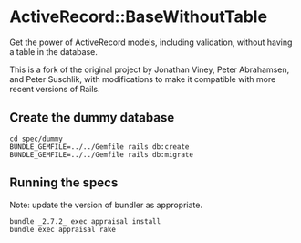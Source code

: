 # ActiveRecord::BaseWithoutTable

Get the power of ActiveRecord models, including validation, without having a table in the database.

This is a fork of the original project by Jonathan Viney, Peter Abrahamsen, and Peter Suschlik,
with modifications to make it compatible with more recent versions of Rails.

## Create the dummy database

```
cd spec/dummy
BUNDLE_GEMFILE=../../Gemfile rails db:create
BUNDLE_GEMFILE=../../Gemfile rails db:migrate
```

## Running the specs

Note: update the version of bundler as appropriate.

```
bundle _2.7.2_ exec appraisal install
bundle exec appraisal rake
```
